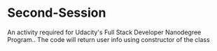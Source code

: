 # Second-Session
An activity required for Udacity's Full Stack Developer Nanodegree Program..
The code will return user info using constructor of the class
